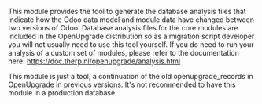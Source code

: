 This module provides the tool to generate the database analysis files
that indicate how the Odoo data model and module data have changed
between two versions of Odoo. Database analysis files for the core
modules are included in the OpenUpgrade distribution so as a migration
script developer you will not usually need to use this tool yourself. If
you do need to run your analysis of a custom set of modules, please
refer to the documentation here:
<https://doc.therp.nl/openupgrade/analysis.html>

This module is just a tool, a continuation of the old
openupgrade_records in OpenUpgrade in previous versions. It's not
recommended to have this module in a production database.
